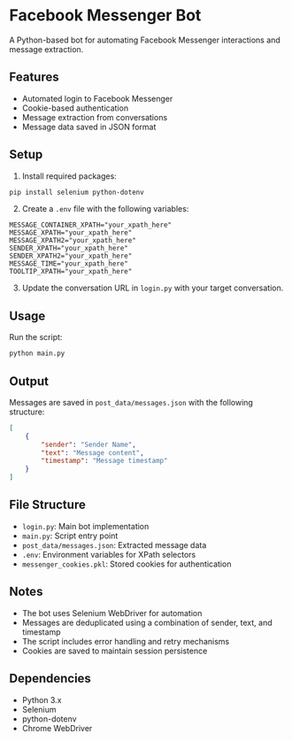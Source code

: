 # Facebook Messenger Bot

A Python-based bot for automating Facebook Messenger interactions and message extraction.

## Features

- Automated login to Facebook Messenger
- Cookie-based authentication
- Message extraction from conversations
- Message data saved in JSON format

## Setup

1. Install required packages:
```bash
pip install selenium python-dotenv
```

2. Create a `.env` file with the following variables:
```env
MESSAGE_CONTAINER_XPATH="your_xpath_here"
MESSAGE_XPATH="your_xpath_here"
MESSAGE_XPATH2="your_xpath_here"
SENDER_XPATH="your_xpath_here"
SENDER_XPATH2="your_xpath_here"
MESSAGE_TIME="your_xpath_here"
TOOLTIP_XPATH="your_xpath_here"
```

3. Update the conversation URL in `login.py` with your target conversation.

## Usage

Run the script:
```bash
python main.py
```

## Output

Messages are saved in `post_data/messages.json` with the following structure:
```json
[
    {
        "sender": "Sender Name",
        "text": "Message content",
        "timestamp": "Message timestamp"
    }
]
```

## File Structure

- `login.py`: Main bot implementation
- `main.py`: Script entry point
- `post_data/messages.json`: Extracted message data
- `.env`: Environment variables for XPath selectors
- `messenger_cookies.pkl`: Stored cookies for authentication

## Notes

- The bot uses Selenium WebDriver for automation
- Messages are deduplicated using a combination of sender, text, and timestamp
- The script includes error handling and retry mechanisms
- Cookies are saved to maintain session persistence

## Dependencies

- Python 3.x
- Selenium
- python-dotenv
- Chrome WebDriver 